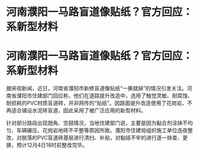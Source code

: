 # 河南濮阳一马路盲道像贴纸？官方回应：系新型材料

# 河南濮阳一马路盲道像贴纸？官方回应：系新型材料

据央视新闻，近日，河南省濮阳市新修盲道像贴纸“一撕就掉”的情况引发关注。河南省濮阳市住建部门回应称，他们在道路提升改造中，选用了触觉灵敏、耐腐蚀、耐损耗的PVC材质盲道砖，并非网传的“贴纸”。因路面提升改造使用了花岗岩，不再适合铺设水泥砖盲道，因此采用了被广泛应用的新型材料。

针对部分路段出现翘角、空鼓情况，当地住建部门说，主要是因为黏合剂涂抹不均匀、车辆碾压、花岗岩地砖不平整等原因所致。濮阳市住建局组织施工单位连夜整改，对脱落的PVC盲道砖基层进行清扫、补贴，对黏结不牢的进行逐一排查、更换，预计12月4日18时前整改完毕。

